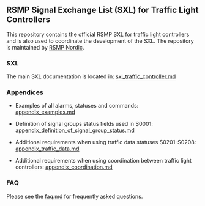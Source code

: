 ## RSMP Signal Exchange List (SXL) for Traffic Light Controllers
This repository contains the official RSMP SXL for traffic light controllers and is also used to coordinate the development of the SXL. The repository is maintained by <a href="https://rsmp-nordic.org">RSMP Nordic</a>.

### SXL
The main SXL documentation is located in:
<a href="sxl_traffic_controller.md">sxl_traffic_controller.md</a>

### Appendices
- Examples of all alarms, statuses and commands:
  <a href="appendix_examples.md">appendix_examples.md</a>

- Definition of signal groups status fields used in S0001:
  <a href="appendix_definition_of_signal_group_status.md">appendix_definition_of_signal_group_status.md</a>

- Additional requirements when using traffic data statuses S0201-S0208:
  <a href="appendix_traffic_data.md">appendix_traffic_data.md</a>

- Additional requirements when using coordination between traffic light
  controllers: [appendix_coordination.md](appendix_coordination.md)

### FAQ

Please see the <a href="faq.md">faq.md</a> for frequently asked questions.
